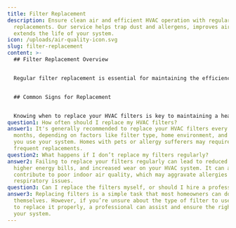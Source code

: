 ```yaml
---
title: Filter Replacement
description: Ensure clean air and efficient HVAC operation with regular filter
  replacements. Our service helps trap dust and allergens, improves airflow, and
  extends the life of your system.
icon: /uploads/air-quality-icon.svg
slug: filter-replacement
content: >-
  ## Filter Replacement Overview


  Regular filter replacement is essential for maintaining the efficiency and longevity of your HVAC system. Air filters play a crucial role in trapping dust, allergens, and other airborne particles, preventing them from circulating throughout your home. Over time, these filters can become clogged, reducing airflow and making your system work harder than necessary. Replacing your filters on a regular basis ensures that your system operates efficiently, provides cleaner air, and reduces the strain on your HVAC system, potentially lowering your energy bills and extending the life of your equipment.


  ## Common Signs for Replacement


  Knowing when to replace your HVAC filters is key to maintaining a healthy and efficient system. One of the most obvious signs is visibly dirty or clogged filters, which can lead to reduced airflow and less effective heating or cooling. If you notice that your home is dustier than usual or that allergy symptoms are worsening, it could be a sign that your filters are no longer effectively trapping particles. Another indicator is an increase in energy bills without a corresponding increase in usage, suggesting that your system is working harder to push air through clogged filters. Regular checks and timely replacements can help you avoid these issues.
question1: How often should I replace my HVAC filters?
answer1: It's generally recommended to replace your HVAC filters every 1 to 3
  months, depending on factors like filter type, home environment, and how often
  you use your system. Homes with pets or allergy sufferers may require more
  frequent replacements.
question2: What happens if I don’t replace my filters regularly?
answer2: Failing to replace your filters regularly can lead to reduced airflow,
  higher energy bills, and increased wear on your HVAC system. It can also
  contribute to poor indoor air quality, which may aggravate allergies and other
  respiratory issues.
question3: Can I replace the filters myself, or should I hire a professional?
answer3: Replacing filters is a simple task that most homeowners can do
  themselves. However, if you’re unsure about the type of filter to use or how
  to replace it properly, a professional can assist and ensure the right fit for
  your system.
---
```

